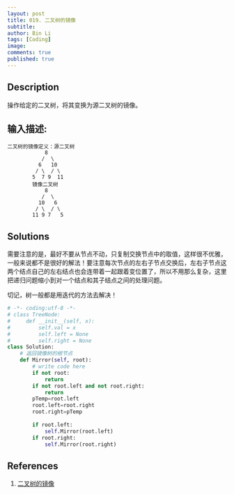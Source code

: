 ```yaml
---
layout: post
title: 019. 二叉树的镜像
subtitle:
author: Bin Li
tags: [Coding]
image: 
comments: true
published: true
---
```


## Description

操作给定的二叉树，将其变换为源二叉树的镜像。

## 输入描述:

```shell
二叉树的镜像定义：源二叉树 
    	    8
    	   /  \
    	  6   10
    	 / \  / \
    	5  7 9  11
    	镜像二叉树
    	    8
    	   /  \
    	  10   6
    	 / \  / \
    	11 9 7   5
```

## Solutions

需要注意的是，最好不要从节点不动，只复制交换节点中的取值，这样很不优雅，一般来说都不是很好的解法！要注意每次节点的左右子节点交换后，左右子节点这两个结点自己的左右结点也会连带着一起跟着变位置了，所以不用那么复杂，这里把递归问题缩小到对一个结点和其子结点之间的处理问题。

切记，树一般都是用迭代的方法去解决！

```python
# -*- coding:utf-8 -*-
# class TreeNode:
#     def __init__(self, x):
#         self.val = x
#         self.left = None
#         self.right = None
class Solution:
    # 返回镜像树的根节点
    def Mirror(self, root):
        # write code here
        if not root:
            return
        if not root.left and not root.right:
            return 
        pTemp=root.left
        root.left=root.right
        root.right=pTemp
        
        if root.left:
            self.Mirror(root.left)
        if root.right:
            self.Mirror(root.right)
```



## References

1. [二叉树的镜像](https://www.nowcoder.com/practice/564f4c26aa584921bc75623e48ca3011?tpId=13&tqId=11171&rp=1&ru=%2Fta%2Fcoding-interviews&qru=%2Fta%2Fcoding-interviews%2Fquestion-ranking&tPage=1)